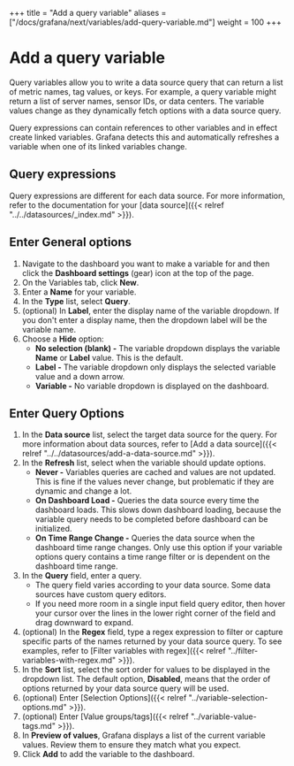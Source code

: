 +++
title = "Add a query variable"
aliases = ["/docs/grafana/next/variables/add-query-variable.md"]
weight = 100
+++

# Add a query variable

Query variables allow you to write a data source query that can return a list of metric names, tag values, or keys. For example, a query variable might return a list of server names, sensor IDs, or data centers. The variable values change as they dynamically fetch options with a data source query.

Query expressions can contain references to other variables and in effect create linked variables. Grafana detects this and automatically refreshes a variable when one of its linked variables change.

## Query expressions

Query expressions are different for each data source. For more information, refer to the documentation for your [data source]({{< relref "../../datasources/_index.md" >}}).

## Enter General options

1. Navigate to the dashboard you want to make a variable for and then click the **Dashboard settings** (gear) icon at the top of the page.
1. On the Variables tab, click **New**.
1. Enter a **Name** for your variable.
1. In the **Type** list, select **Query**.
1. (optional) In **Label**, enter the display name of the variable dropdown. If you don't enter a display name, then the dropdown label will be the variable name.
1. Choose a **Hide** option:
   - **No selection (blank) -** The variable dropdown displays the variable **Name** or **Label** value. This is the default.
   - **Label -** The variable dropdown only displays the selected variable value and a down arrow.
   - **Variable -** No variable dropdown is displayed on the dashboard.

## Enter Query Options

1. In the **Data source** list, select the target data source for the query. For more information about data sources, refer to [Add a data source]({{< relref "../../datasources/add-a-data-source.md" >}}).
1. In the **Refresh** list, select when the variable should update options.
   - **Never -** Variables queries are cached and values are not updated. This is fine if the values never change, but problematic if they are dynamic and change a lot.
   - **On Dashboard Load -** Queries the data source every time the dashboard loads. This slows down dashboard loading, because the variable query needs to be completed before dashboard can be initialized.
   - **On Time Range Change -** Queries the data source when the dashboard time range changes. Only use this option if your variable options query contains a time range filter or is dependent on the dashboard time range.
1. In the **Query** field, enter a query.
   - The query field varies according to your data source. Some data sources have custom query editors.
   - If you need more room in a single input field query editor, then hover your cursor over the lines in the lower right corner of the field and drag downward to expand.
1. (optional) In the **Regex** field, type a regex expression to filter or capture specific parts of the names returned by your data source query. To see examples, refer to [Filter variables with regex]({{< relref "../filter-variables-with-regex.md" >}}).
1. In the **Sort** list, select the sort order for values to be displayed in the dropdown list. The default option, **Disabled**, means that the order of options returned by your data source query will be used.
1. (optional) Enter [Selection Options]({{< relref "../variable-selection-options.md" >}}).
1. (optional) Enter [Value groups/tags]({{< relref "../variable-value-tags.md" >}}).
1. In **Preview of values**, Grafana displays a list of the current variable values. Review them to ensure they match what you expect.
1. Click **Add** to add the variable to the dashboard.

